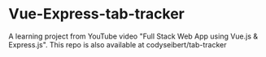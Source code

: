 # Vue-Express-tab-tracker
A learning project from YouTube video "Full Stack Web App using Vue.js &amp; Express.js". This repo is also available at codyseibert/tab-tracker
